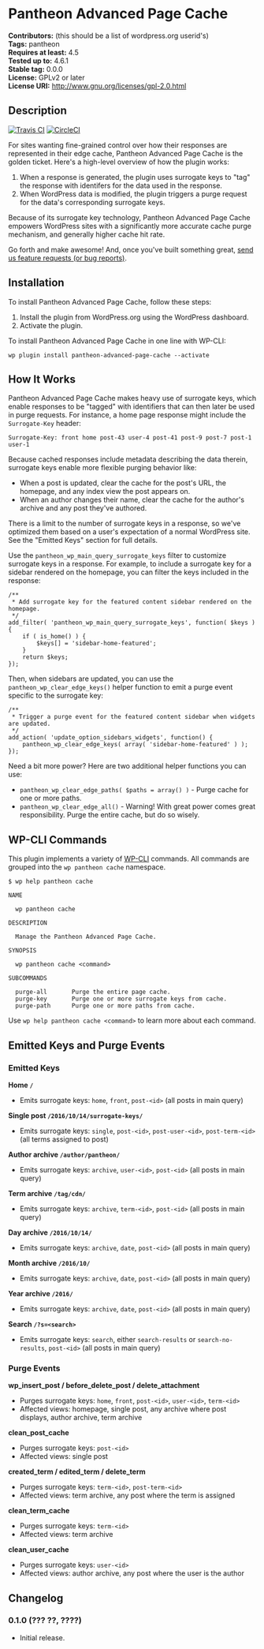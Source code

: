 # Pantheon Advanced Page Cache #
**Contributors:** (this should be a list of wordpress.org userid's)  
**Tags:** pantheon  
**Requires at least:** 4.5  
**Tested up to:** 4.6.1  
**Stable tag:** 0.0.0  
**License:** GPLv2 or later  
**License URI:** http://www.gnu.org/licenses/gpl-2.0.html  

## Description ##

[![Travis CI](https://travis-ci.org/pantheon-systems/pantheon-advanced-page-cache.svg?branch=master)](https://travis-ci.org/pantheon-systems/pantheon-advanced-page-cache) [![CircleCI](https://circleci.com/gh/pantheon-systems/pantheon-advanced-page-cache.svg?style=svg)](https://circleci.com/gh/pantheon-systems/pantheon-advanced-page-cache)

For sites wanting fine-grained control over how their responses are represented in their edge cache, Pantheon Advanced Page Cache is the golden ticket. Here's a high-level overview of how the plugin works:

1. When a response is generated, the plugin uses surrogate keys to "tag" the response with identifers for the data used in the response.
2. When WordPress data is modified, the plugin triggers a purge request for the data's corresponding surrogate keys.

Because of its surrogate key technology, Pantheon Advanced Page Cache empowers WordPress sites with a significantly more accurate cache purge mechanism, and generally higher cache hit rate.

Go forth and make awesome! And, once you've built something great, [send us feature requests (or bug reports)](https://github.com/pantheon-systems/pantheon-advanced-page-cache/issues).

## Installation ##

To install Pantheon Advanced Page Cache, follow these steps:

1. Install the plugin from WordPress.org using the WordPress dashboard.
2. Activate the plugin.

To install Pantheon Advanced Page Cache in one line with WP-CLI:

    wp plugin install pantheon-advanced-page-cache --activate

## How It Works ##

Pantheon Advanced Page Cache makes heavy use of surrogate keys, which enable responses to be "tagged" with identifiers that can then later be used in purge requests. For instance, a home page response might include the `Surrogate-Key` header:

    Surrogate-Key: front home post-43 user-4 post-41 post-9 post-7 post-1 user-1

Because cached responses include metadata describing the data therein, surrogate keys enable more flexible purging behavior like:

* When a post is updated, clear the cache for the post's URL, the homepage, and any index view the post appears on.
* When an author changes their name, clear the cache for the author's archive and any post they've authored.

There is a limit to the number of surrogate keys in a response, so we've optimized them based on a user's expectation of a normal WordPress site. See the "Emitted Keys" section for full details.

Use the `pantheon_wp_main_query_surrogate_keys` filter to customize surrogate keys in a response. For example, to include a surrogate key for a sidebar rendered on the homepage, you can filter the keys included in the response:

    /**
     * Add surrogate key for the featured content sidebar rendered on the homepage.
     */
    add_filter( 'pantheon_wp_main_query_surrogate_keys', function( $keys ){
	    if ( is_home() ) {
            $keys[] = 'sidebar-home-featured';
        }
        return $keys;
    });

Then, when sidebars are updated, you can use the `pantheon_wp_clear_edge_keys()` helper function to emit a purge event specific to the surrogate key:

    /**
     * Trigger a purge event for the featured content sidebar when widgets are updated.
     */
    add_action( 'update_option_sidebars_widgets', function() {
        pantheon_wp_clear_edge_keys( array( 'sidebar-home-featured' ) );
    });

Need a bit more power? Here are two additional helper functions you can use:

* `pantheon_wp_clear_edge_paths( $paths = array() )` - Purge cache for one or more paths.
* `pantheon_wp_clear_edge_all()` - Warning! With great power comes great responsibility. Purge the entire cache, but do so wisely.

## WP-CLI Commands ##

This plugin implements a variety of [WP-CLI](https://wp-cli.org) commands. All commands are grouped into the `wp pantheon cache` namespace.

    $ wp help pantheon cache
    
    NAME
    
      wp pantheon cache
    
    DESCRIPTION
    
      Manage the Pantheon Advanced Page Cache.
    
    SYNOPSIS
    
      wp pantheon cache <command>
    
    SUBCOMMANDS
    
      purge-all       Purge the entire page cache.
      purge-key       Purge one or more surrogate keys from cache.
      purge-path      Purge one or more paths from cache.

Use `wp help pantheon cache <command>` to learn more about each command.

## Emitted Keys and Purge Events ##

### Emitted Keys ###

**Home `/`**

* Emits surrogate keys: `home`, `front`, `post-<id>` (all posts in main query)

**Single post `/2016/10/14/surrogate-keys/`**

* Emits surrogate keys: `single`, `post-<id>`, `post-user-<id>`, `post-term-<id>` (all terms assigned to post)

**Author archive `/author/pantheon/`**

* Emits surrogate keys: `archive`, `user-<id>`, `post-<id>` (all posts in main query)

**Term archive `/tag/cdn/`**

* Emits surrogate keys: `archive`, `term-<id>`, `post-<id>` (all posts in main query)

**Day archive `/2016/10/14/`**

* Emits surrogate keys: `archive`, `date`, `post-<id>` (all posts in main query)

**Month archive `/2016/10/`**

* Emits surrogate keys: `archive`, `date`, `post-<id>` (all posts in main query)

**Year archive `/2016/`**

* Emits surrogate keys: `archive`, `date`, `post-<id>` (all posts in main query)

**Search `/?s=<search>`**

* Emits surrogate keys: `search`, either `search-results` or `search-no-results`, `post-<id>` (all posts in main query)

### Purge Events ###

**wp_insert_post / before_delete_post / delete_attachment**

* Purges surrogate keys: `home`, `front`, `post-<id>`, `user-<id>`, `term-<id>`
* Affected views: homepage, single post, any archive where post displays, author archive, term archive

**clean_post_cache**

* Purges surrogate keys: `post-<id>`
* Affected views: single post

**created_term / edited_term / delete_term**

* Purges surrogate keys: `term-<id>`, `post-term-<id>`
* Affected views: term archive, any post where the term is assigned

**clean_term_cache**

* Purges surrogate keys: `term-<id>`
* Affected views: term archive

**clean_user_cache**

* Purges surrogate keys: `user-<id>`
* Affected views: author archive, any post where the user is the author

## Changelog ##

### 0.1.0 (??? ??, ????) ###
* Initial release.
